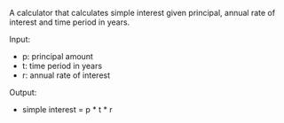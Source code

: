 A calculator that calculates simple interest given principal, annual rate of interest and time period in years.

Input:
- p: principal amount
- t: time period in years
- r: annual rate of interest

Output:
- simple interest = p * t * r
